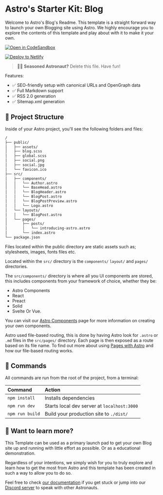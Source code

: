 # Astro's Starter Kit: Blog

Welcome to Astro's Blog's Readme. This template is a straight forward way to launch your own Blogging site using Astro. We highly encourage you to explore the contents of this template and play about with it to make it your own.

[![Open in CodeSandbox](https://img.shields.io/badge/Open%20in-CodeSandbox-blue?style=flat-square&logo=codesandbox)](https://githubbox.com/snowpackjs/astro/tree/main/examples/starter)

[![Deploy to Netlify](https://www.netlify.com/img/deploy/button.svg)](https://app.netlify.com/start/deploy?repository=https://github.com/snowpackjs/astro/tree/main/examples/starter)
> 🧑‍🚀 **Seasoned Astronaut?** Delete this file. Have fun!

Features:

- ✅ SEO-friendly setup with canonical URLs and OpenGraph data
- ✅ Full Markdown support
- ✅ RSS 2.0 generation
- ✅ Sitemap.xml generation

## 🚀 Project Structure

Inside of your Astro project, you'll see the following folders and files:

```bash
/
├── public/
│   ├── assets/
│   ├── blog.scss
│   ├── global.scss
│   ├── social.png
│   ├── social.jpg
│   └── favicon.ico
├── src/
│   ├── components/
│   │   └── Author.astro
│   │   └── BaseHead.astro
│   │   └── BlogHeader.astro
│   │   └── BlogPost.astro
│   │   └── BlogPostPreview.astro
│   │   └── Logo.astro
│   └── layouts/
│   │   └── BlogPost.astro
│   └── pages/
│       ├── posts/
│       │   └── introducing-astro.astro
│       └── index.astro
└── package.json
```

Files located within the public directory are static assets such as; stylesheets, images, fonts files etc.

Located within the `src/` directory is the `components/` `layout/` and `pages/` directories.

The `src/components/` directory is where all you UI components are stored, this includes components from your framework of choice, whether they be:

- Astro Components
- React
- Preact
- Solid
- Svelte Or Vue.

 You can visit our [Astro Components](https://docs.astro.build/core-concepts/astro-components) page for more information on creating your own components.

Astro used file-based routing, this is done by having Astro look for `.astro` or `.md` files in the `src/pages/` directory. Each page is then exposed as a route based on its file name. To find out more about using [Pages with Astro](https://docs.astro.build/core-concepts/astro-pages) and how our file-based routing works.

## 🧞 Commands

All commands are run from the root of the project, from a terminal:

| Command         | Action                                      |
|:----------------|:--------------------------------------------|
| `npm install`   | Installs dependencies                       |
| `npm run dev`   | Starts local dev server at `localhost:3000` |
| `npm run build` | Build your production site to `./dist/`     |

## 👀 Want to learn more?

This Template can be used as a primary launch pad to get your own Blog site up and running with little effort as possible. Or as a educational demonstration.

Regardless of your intentions, we simply wish for you to truly explore and learn how to get the most from Astro and this template has been created in such a way to allow you to do so.

Feel free to check [our documentation](https://github.com/snowpackjs/astro) if you get stuck or jump into our [Discord server](https://astro.build/chat) to speak with other Astronauts.
